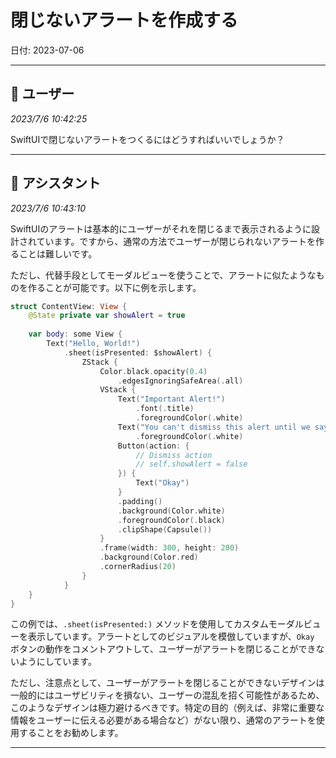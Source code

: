 # 閉じないアラートを作成する

日付: 2023-07-06

---

## 👤 ユーザー
*2023/7/6 10:42:25*

SwiftUIで閉じないアラートをつくるにはどうすればいいでしょうか？

---

## 🤖 アシスタント
*2023/7/6 10:43:10*

SwiftUIのアラートは基本的にユーザーがそれを閉じるまで表示されるように設計されています。ですから、通常の方法でユーザーが閉じられないアラートを作ることは難しいです。

ただし、代替手段としてモーダルビューを使うことで、アラートに似たようなものを作ることが可能です。以下に例を示します。

```swift
struct ContentView: View {
    @State private var showAlert = true
    
    var body: some View {
        Text("Hello, World!")
            .sheet(isPresented: $showAlert) {
                ZStack {
                    Color.black.opacity(0.4)
                        .edgesIgnoringSafeArea(.all)
                    VStack {
                        Text("Important Alert!")
                            .font(.title)
                            .foregroundColor(.white)
                        Text("You can't dismiss this alert until we say so.")
                            .foregroundColor(.white)
                        Button(action: {
                            // Dismiss action
                            // self.showAlert = false
                        }) {
                            Text("Okay")
                        }
                        .padding()
                        .background(Color.white)
                        .foregroundColor(.black)
                        .clipShape(Capsule())
                    }
                    .frame(width: 300, height: 200)
                    .background(Color.red)
                    .cornerRadius(20)
                }
            }
    }
}
```
この例では、`.sheet(isPresented:)` メソッドを使用してカスタムモーダルビューを表示しています。アラートとしてのビジュアルを模倣していますが、`Okay` ボタンの動作をコメントアウトして、ユーザーがアラートを閉じることができないようにしています。

ただし、注意点として、ユーザーがアラートを閉じることができないデザインは一般的にはユーザビリティを損ない、ユーザーの混乱を招く可能性があるため、このようなデザインは極力避けるべきです。特定の目的（例えば、非常に重要な情報をユーザーに伝える必要がある場合など）がない限り、通常のアラートを使用することをお勧めします。

---

